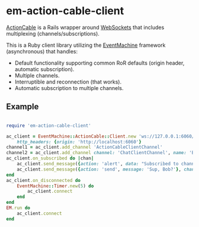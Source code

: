 # em-action-cable-client
[ActionCable](http://guides.rubyonrails.org/action_cable_overview.html) is a Rails wrapper around
[WebSockets](https://en.wikipedia.org/wiki/WebSocket) that includes multiplexing (channels/subscriptions).

This is a Ruby client library utilizing the [EventMachine](https://github.com/eventmachine/eventmachine) framework
(asynchronous) that handles:
* Default functionality supporting common RoR defaults (origin header, automatic subscription).
* Multiple channels.
* Interruptible and reconnection (that works).
* Automatic subscription to multiple channels.

## Example

```ruby

require 'em-action-cable-client'

ac_client = EventMachine::ActionCable::Client.new 'ws://127.0.0.1:6060/ac-server',
	http_headers: {origin: 'http://localhost:6060'}
channel1 = ac_client.add_channel 'ActionCableClientChannel'
channel2 = ac_client.add_channel channel: 'ChatClientChannel', name: 'Bob'
ac_client.on_subscribed do |chan|
	ac_client.send_message({action: 'alert', data: "Subscribed to channel #{chan}"})
	ac_client.send_message({action: 'send', message: 'Sup, Bob?'}, channel: channel2) if chan == channel2
end
ac_client.on_disconnected do
	EventMachine::Timer.new(5) do
		ac_client.connect
	end
end
EM.run do
	ac_client.connect
end

```
